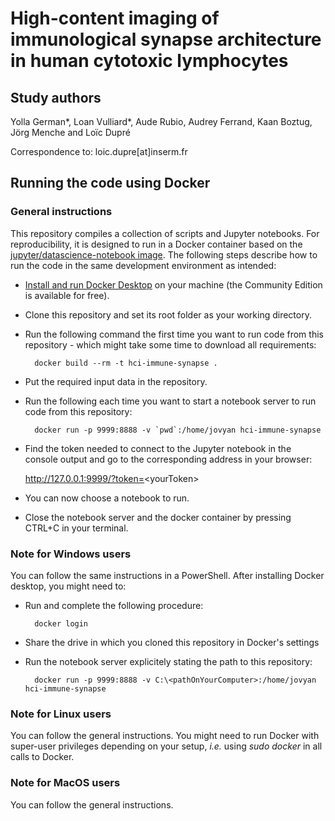 # High-content imaging of immunological synapse architecture in human cytotoxic lymphocytes

## Study authors

Yolla German\*,  Loan Vulliard\*, Aude Rubio, Audrey Ferrand, Kaan Boztug, Jörg Menche and Loïc Dupré

Correspondence to: loic.dupre[at]inserm.fr

## Running the code using Docker

### General instructions

This repository compiles a collection of scripts and Jupyter notebooks. For reproducibility, it is designed to run in a Docker container based on the [jupyter/datascience-notebook image](https://hub.docker.com/r/jupyter/datascience-notebook). The following steps describe how to run the code in the same development environment as intended:

* [Install and run Docker Desktop](https://www.docker.com/get-started) on your machine (the Community Edition is available for free).
* Clone this repository and set its root folder as your working directory.
* Run the following command the first time you want to run code from this repository - which might take some time to download all requirements:

		docker build --rm -t hci-immune-synapse .
	
* Put the required input data in the repository.
* Run the following each time you want to start a notebook server to run code from this repository:

		docker run -p 9999:8888 -v `pwd`:/home/jovyan hci-immune-synapse

* Find the token needed to connect to the Jupyter notebook in the console output and go to the corresponding address in your browser:

	http://127.0.0.1:9999/?token=<yourToken&gt;

* You can now choose a notebook to run.
* Close the notebook server and the docker container by pressing CTRL+C in your terminal.

### Note for Windows users

You can follow the same instructions in a PowerShell. After installing Docker desktop, you might need to:

* Run and complete the following procedure:
		
		docker login

* Share the drive in which you cloned this repository in Docker's settings
* Run the notebook server explicitely stating the path to this repository:

		docker run -p 9999:8888 -v C:\<pathOnYourComputer>:/home/jovyan hci-immune-synapse
		
### Note for Linux users

You can follow the general instructions. You might need to run Docker with super-user privileges depending on your setup, *i.e.* using *sudo docker* in all calls to Docker.

### Note for MacOS users

You can follow the general instructions.
